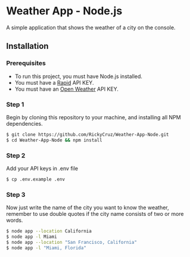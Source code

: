 # Weather App - Node.js

A simple application that shows the weather of a city on the console.

## Installation

### Prerequisites

* To run this project, you must have Node.js installed.
* You must have a [Rapid](https://rapidapi.com/dev132/api/city-geo-location-lookup) API KEY.
* You must have an [Open Weather](https://home.openweathermap.org/users/sign_up) API KEY. 

### Step 1

Begin by cloning this repository to your machine, and installing all NPM dependencies.

```bash
$ git clone https://github.com/RickyCruz/Weather-App-Node.git
$ cd Weather-App-Node && npm install
```
### Step 2
Add your API keys in .env file

```bash
$ cp .env.example .env
```
### Step 3
Now just write the name of the city you want to know the weather, remember to use double quotes if the city name consists of two or more words.

```bash
$ node app --location California
$ node app -l Miami
$ node app --location "San Francisco, California" 
$ node app -l "Miami, Florida" 
```